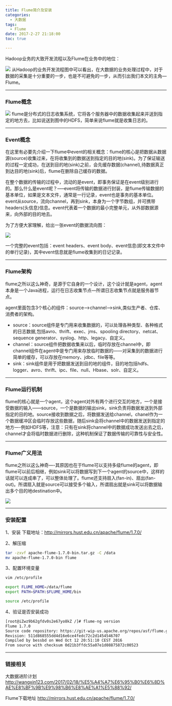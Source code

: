 ```yaml
---
title: Flume简介及安装
categories:
  - 大数据
tags:
  - Flume
date: 2017-2-27 21:18:00
toc: true

---
```


Hadoop业务的大致开发流程以及Flume在业务中的地位：

![](http://7xvfir.com1.z0.glb.clouddn.com/Flume%E7%AE%80%E4%BB%8B%E5%8F%8A%E5%AE%89%E8%A3%85/1.jpg) 
从Hadoop的业务开发流程图中可以看出，在大数据的业务处理过程中，对于数据的采集是十分重要的一步，也是不可避免的一步，从而引出我们本文的主角—Flume。

---

### Flume概念 

![](http://7xvfir.com1.z0.glb.clouddn.com/Flume%E7%AE%80%E4%BB%8B%E5%8F%8A%E5%AE%89%E8%A3%85/2.jpg) 
flume是分布式的日志收集系统，它将各个服务器中的数据收集起来并送到指定的地方去，比如说送到图中的HDFS，简单来说flume就是收集日志的。 

<!-- more -->

---

### Event概念 
在这里有必要先介绍一下flume中event的相关概念：flume的核心是把数据从数据源(source)收集过来，在将收集到的数据送到指定的目的地(sink)。为了保证输送的过程一定成功，在送到目的地(sink)之前，会先缓存数据(channel),待数据真正到达目的地(sink)后，flume在删除自己缓存的数据。 

在整个数据的传输的过程中，流动的是event，即事务保证是在event级别进行的。那么什么是event呢？—–event将传输的数据进行封装，是flume传输数据的基本单位，如果是文本文件，通常是一行记录，event也是事务的基本单位。event从source，流向channel，再到sink，本身为一个字节数组，并可携带headers(头信息)信息。event代表着一个数据的最小完整单元，从外部数据源来，向外部的目的地去。

为了方便大家理解，给出一张event的数据流向图： 

![](http://7xvfir.com1.z0.glb.clouddn.com/Flume%E7%AE%80%E4%BB%8B%E5%8F%8A%E5%AE%89%E8%A3%85/3.jpg)

一个完整的event包括：event headers、event body、event信息(即文本文件中的单行记录)，其中event信息就是flume收集到的日记记录。 

---

### Flume架构 
flume之所以这么神奇，是源于它自身的一个设计，这个设计就是agent，agent本身是一个Java进程，运行在日志收集节点—所谓日志收集节点就是服务器节点。 

agent里面包含3个核心的组件：source—->channel—–>sink,类似生产者、仓库、消费者的架构。

- source：source组件是专门用来收集数据的，可以处理各种类型、各种格式的日志数据,包括avro、thrift、exec、jms、spooling directory、netcat、sequence generator、syslog、http、legacy、自定义。 
- channel：source组件把数据收集来以后，临时存放在channel中，即channel组件在agent中是专门用来存放临时数据的——对采集到的数据进行简单的缓存，可以存放在memory、jdbc、file等等。 
- sink：sink组件是用于把数据发送到目的地的组件，目的地包括hdfs、logger、avro、thrift、ipc、file、null、Hbase、solr、自定义。 

---

### Flume运行机制
flume的核心就是一个agent，这个agent对外有两个进行交互的地方，一个是接受数据的输入——source，一个是数据的输出sink，sink负责将数据发送到外部指定的目的地。source接收到数据之后，将数据发送给channel，chanel作为一个数据缓冲区会临时存放这些数据，随后sink会将channel中的数据发送到指定的地方—-例如HDFS等，注意：只有在sink将channel中的数据成功发送出去之后，channel才会将临时数据进行删除，这种机制保证了数据传输的可靠性与安全性。 

---

### Flume广义用法 
flume之所以这么神奇—-其原因也在于flume可以支持多级flume的agent，即flume可以前后相继，例如sink可以将数据写到下一个agent的source中，这样的话就可以连成串了，可以整体处理了。flume还支持扇入(fan-in)、扇出(fan-out)。所谓扇入就是source可以接受多个输入，所谓扇出就是sink可以将数据输出多个目的地destination中。 

![](http://7xvfir.com1.z0.glb.clouddn.com/Flume%E7%AE%80%E4%BB%8B%E5%8F%8A%E5%AE%89%E8%A3%85/4.jpg)

---

### 安装配置
1、安装
下载地址：http://mirrors.hust.edu.cn/apache/flume/1.7.0/

2、解压缩
```bash
tar -zxvf apache-flume-1.7.0-bin.tar.gz -C /data
mv apache-flume-1.7.0-bin flume
```

3、配置环境变量
```bash
vim /etc/profile

export FLUME_HOME=/data/flume
export PATH=$PATH:$FLUME_HOME/bin

source /etc/profile
```

4、验证是否安装成功
```bash
[root@iZwz9b62gfdv0s2e67yo8kZ /]# flume-ng version
Flume 1.7.0
Source code repository: https://git-wip-us.apache.org/repos/asf/flume.git
Revision: 511d868555dd4d16e6ce4fedc72c2d1454546707
Compiled by bessbd on Wed Oct 12 20:51:10 CEST 2016
From source with checksum 0d21b3ffdc55a07e1d08875872c00523
```

---

### 链接相关
大数据进阶计划
http://wangxin123.com/2017/02/18/%E5%A4%A7%E6%95%B0%E6%8D%AE%E8%BF%9B%E9%98%B6%E8%AE%A1%E5%88%92/

Flume下载地址
http://mirrors.hust.edu.cn/apache/flume/1.7.0/
